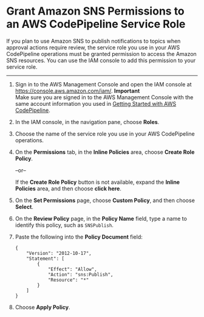 # Grant Amazon SNS Permissions to an AWS CodePipeline Service Role<a name="approvals-service-role-permissions"></a>

If you plan to use Amazon SNS to publish notifications to topics when approval actions require review, the service role you use in your AWS CodePipeline operations must be granted permission to access the Amazon SNS resources\. You can use the IAM console to add this permission to your service role\.

****

1. Sign in to the AWS Management Console and open the IAM console at [https://console\.aws\.amazon\.com/iam/](https://console.aws.amazon.com/iam/)\.
**Important**  
Make sure you are signed in to the AWS Management Console with the same account information you used in [Getting Started with AWS CodePipeline](getting-started-codepipeline.md)\.

1. In the IAM console, in the navigation pane, choose **Roles**\.

1. Choose the name of the service role you use in your AWS CodePipeline operations\.

1. On the **Permissions** tab, in the **Inline Policies** area, choose **Create Role Policy**\.

   –or–

   If the **Create Role Policy** button is not available, expand the **Inline Policies** area, and then choose **click here**\.

1. On the **Set Permissions** page, choose **Custom Policy**, and then choose **Select**\.

1. On the **Review Policy** page, in the **Policy Name** field, type a name to identify this policy, such as `SNSPublish`\.

1. Paste the following into the **Policy Document** field: 

   ```
   {
       "Version": "2012-10-17",
       "Statement": [
           {
               "Effect": "Allow",
               "Action": "sns:Publish",
               "Resource": "*"
           }
       ]
   }
   ```

1. Choose **Apply Policy**\.